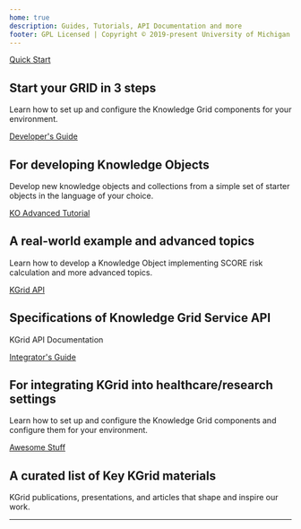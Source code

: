 ```yaml
---
home: true
description: Guides, Tutorials, API Documentation and more
footer: GPL Licensed | Copyright © 2019-present University of Michigan
---
```


<div class="features">
  <div class="feature">
    <div class="action hero">
        <a href="quickstart/" class="nav-link action-button">Quick Start</a>
    </div>    
    <h2>Start your GRID in 3 steps</h2>
    <p>Learn how to set up and configure the Knowledge Grid components for your environment.</p>
  </div>

  <div class="feature">
    <div class="action hero">
          <a href="developer/" class="nav-link action-button">Developer's Guide</a>
    </div>    
    <h2>For developing Knowledge Objects</h2>
    <p>Develop new knowledge objects and collections from a simple set of starter objects in the language of your choice.</p>
  </div>

  <div class="feature">
  <div class="action hero">
  <a href="tutorial/" class="nav-link action-button">KO Advanced Tutorial</a>
  </div>    
  <h2>A real-world example and advanced topics</h2>
  <p>Learn how to develop a Knowledge Object implementing SCORE risk calculation and more advanced topics.</p>
  </div>
  <div class="feature">
    <div class="action hero">
        <a href="api/" class="nav-link action-button">KGrid API</a>
    </div>    
    <h2>Specifications of Knowledge Grid Service API</h2>
    <p>KGrid API Documentation</p>
  </div>
  <div class="feature">
    <div class="action hero">
        <a href="integrator/" class="nav-link action-button">Integrator's Guide</a>
    </div>    
    <h2>For integrating KGrid into healthcare/research settings</h2>
    <p>Learn how to set up and configure the Knowledge Grid components and configure them for your environment.</p>
  </div>
  <div class="feature">
  <div class="action hero">
  <a href="awesome/" class="nav-link action-button">Awesome Stuff</a>
  </div>    
  <h2>A curated list of Key KGrid materials</h2>
  <!-- <p style="color: darkred;">(Continually updating)</p> -->
  <p> KGrid publications, presentations, and articles that shape and inspire our work.</p>
  </div>
</div>

----
